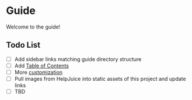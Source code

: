 # Guide

Welcome to the guide!

## Todo List

- [ ] Add sidebar links matching guide directory structure
- [ ] Add [Table of Contents](https://vuepress.vuejs.org/guide/markdown.html#table-of-contents)
- [ ] More [customization](https://vuepress.vuejs.org/guide/markdown.html)
- [ ] Pull images from HelpJuice into static assets of this project and update links
- [ ] TBD

